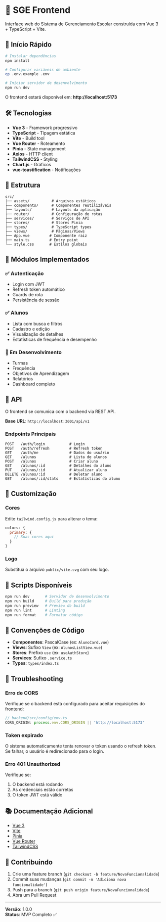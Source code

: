 # 🎨 SGE Frontend

Interface web do Sistema de Gerenciamento Escolar construída com Vue 3 + TypeScript + Vite.

## 🚀 Início Rápido

```bash
# Instalar dependências
npm install

# Configurar variáveis de ambiente
cp .env.example .env

# Iniciar servidor de desenvolvimento
npm run dev
```

O frontend estará disponível em: **http://localhost:5173**

## 🛠️ Tecnologias

- **Vue 3** - Framework progressivo
- **TypeScript** - Tipagem estática
- **Vite** - Build tool
- **Vue Router** - Roteamento
- **Pinia** - State management
- **Axios** - HTTP client
- **TailwindCSS** - Styling
- **Chart.js** - Gráficos
- **vue-toastification** - Notificações

## 📁 Estrutura

```
src/
├── assets/          # Arquivos estáticos
├── components/      # Componentes reutilizáveis
├── layouts/         # Layouts da aplicação
├── router/          # Configuração de rotas
├── services/        # Serviços de API
├── stores/          # Stores Pinia
├── types/           # TypeScript types
├── views/           # Páginas/Views
├── App.vue         # Componente raiz
├── main.ts         # Entry point
└── style.css       # Estilos globais
```

## 🎯 Módulos Implementados

### ✅ Autenticação
- Login com JWT
- Refresh token automático
- Guards de rota
- Persistência de sessão

### ✅ Alunos
- Lista com busca e filtros
- Cadastro e edição
- Visualização de detalhes
- Estatísticas de frequência e desempenho

### 🚧 Em Desenvolvimento
- Turmas
- Frequência
- Objetivos de Aprendizagem
- Relatórios
- Dashboard completo

## 🔌 API

O frontend se comunica com o backend via REST API.

**Base URL**: `http://localhost:3001/api/v1`

### Endpoints Principais

```
POST   /auth/login           # Login
POST   /auth/refresh         # Refresh token
GET    /auth/me              # Dados do usuário
GET    /alunos               # Lista de alunos
POST   /alunos               # Criar aluno
GET    /alunos/:id           # Detalhes do aluno
PUT    /alunos/:id           # Atualizar aluno
DELETE /alunos/:id           # Deletar aluno
GET    /alunos/:id/stats     # Estatísticas do aluno
```

## 🎨 Customização

### Cores

Edite `tailwind.config.js` para alterar o tema:

```js
colors: {
  primary: {
    // Suas cores aqui
  }
}
```

### Logo

Substitua o arquivo `public/vite.svg` com seu logo.

## 🔧 Scripts Disponíveis

```bash
npm run dev       # Servidor de desenvolvimento
npm run build     # Build para produção
npm run preview   # Preview do build
npm run lint      # Linting
npm run format    # Formatar código
```

## 📝 Convenções de Código

- **Componentes**: PascalCase (ex: `AlunoCard.vue`)
- **Views**: Sufixo `View` (ex: `AlunosListView.vue`)
- **Stores**: Prefixo `use` (ex: `useAuthStore`)
- **Services**: Sufixo `.service.ts`
- **Types**: `types/index.ts`

## 🐛 Troubleshooting

### Erro de CORS

Verifique se o backend está configurado para aceitar requisições do frontend:

```typescript
// backend/src/config/env.ts
CORS_ORIGIN: process.env.CORS_ORIGIN || 'http://localhost:5173'
```

### Token expirado

O sistema automaticamente tenta renovar o token usando o refresh token. Se falhar, o usuário é redirecionado para o login.

### Erro 401 Unauthorized

Verifique se:
1. O backend está rodando
2. As credenciais estão corretas
3. O token JWT está válido

## 📚 Documentação Adicional

- [Vue 3](https://vuejs.org/)
- [Vite](https://vitejs.dev/)
- [Pinia](https://pinia.vuejs.org/)
- [Vue Router](https://router.vuejs.org/)
- [TailwindCSS](https://tailwindcss.com/)

## 🤝 Contribuindo

1. Crie uma feature branch (`git checkout -b feature/NovaFuncionalidade`)
2. Commit suas mudanças (`git commit -m 'Adiciona nova funcionalidade'`)
3. Push para a branch (`git push origin feature/NovaFuncionalidade`)
4. Abra um Pull Request

---

**Versão**: 1.0.0  
**Status**: MVP Completo ✅
